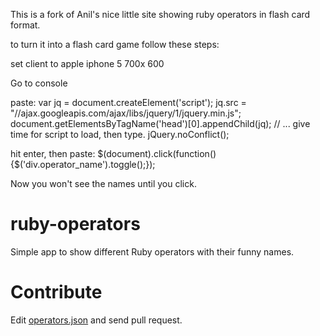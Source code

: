 This is a fork of Anil's nice little site showing ruby operators in flash card format. 

to turn it into a flash card game follow these steps:  


set client to apple iphone 5
700x 600

Go to console

paste: 
var jq = document.createElement('script');
jq.src = "//ajax.googleapis.com/ajax/libs/jquery/1/jquery.min.js";
document.getElementsByTagName('head')[0].appendChild(jq);
// ... give time for script to load, then type.
jQuery.noConflict();

hit enter, then paste: 
$(document).click(function(){$('div.operator_name').toggle();});

Now you won't see the names until you click.  


ruby-operators
==============
Simple app to show different Ruby operators with their funny names.


Contribute
==========
Edit [operators.json](https://github.com/anildigital/ruby-operators/blob/master/public/config/operators.json) and send pull request.
